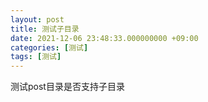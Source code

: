 ```yaml
---
layout: post
title: 测试子目录
date: 2021-12-06 23:48:33.000000000 +09:00
categories: [测试]
tags: [测试]
---
```

测试post目录是否支持子目录
